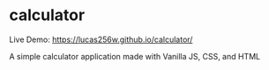 # calculator
Live Demo: https://lucas256w.github.io/calculator/

A simple calculator application made with Vanilla JS, CSS, and HTML
